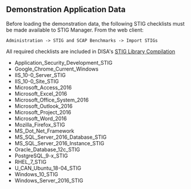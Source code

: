 ## Demonstration Application Data
Before loading the demonstration data, the following STIG checklists must be made available to STIG Manager. From the web client:

`Administration -> STIG and SCAP Benchmarks -> Import STIGs`

All required checklists are included in DISA's [STIG Library Compilation](https://public.cyber.mil/stigs/compilations/)
- Application_Security_Development_STIG
- Google_Chrome_Current_Windows
- IIS_10-0_Server_STIG
- IIS_10-0_Site_STIG
- Microsoft_Access_2016
- Microsoft_Excel_2016
- Microsoft_Office_System_2016
- Microsoft_Outlook_2016
- Microsoft_Project_2016
- Microsoft_Word_2016
- Mozilla_Firefox_STIG
- MS_Dot_Net_Framework
- MS_SQL_Server_2016_Database_STIG
- MS_SQL_Server_2016_Instance_STIG
- Oracle_Database_12c_STIG
- PostgreSQL_9-x_STIG
- RHEL_7_STIG
- U_CAN_Ubuntu_18-04_STIG
- Windows_10_STIG
- Windows_Server_2016_STIG